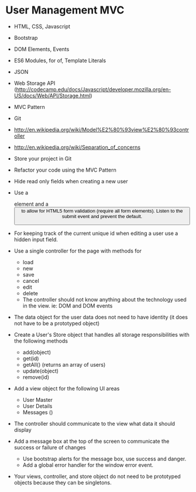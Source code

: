 

# User Management MVC

* HTML, CSS, Javascript
* Bootstrap
* DOM Elements, Events
* ES6 Modules, for of, Template Literals
* JSON
* Web Storage API (http://codecamp.edu/docs/Javascript/developer.mozilla.org/en-US/docs/Web/API/Storage.html)
* MVC Pattern
* Git

* http://en.wikipedia.org/wiki/Model%E2%80%93view%E2%80%93controller
* http://en.wikipedia.org/wiki/Separation_of_concerns

* Store your project in Git
* Refactor your code using the MVC Pattern
* Hide read only fields when creating a new user
* Use a <form> element and a <button type=submit> to allow for HTML5 form validation (require all form elements).  Listen to the submit event and prevent the default.
* For keeping track of the current unique id when editing a user use a hidden input field.
* Use a single controller for the page with methods for
	* load
	* new
	* save
	* cancel
	* edit
	* delete
	* The controller should not know anything about the technology used in the view. ie: DOM and DOM events
* The data object for the user data does not need to have identity (it does not have to be a prototyped object)
* Create a User's Store object that handles all storage responsibilities with the following methods
	* add(object)
	* get(id)
	* getAll() (returns an array of users)
	* update(object)
	* remove(id)
* Add a view object for the following UI areas
	* User Master
	* User Details
	* Messages ()
* The controller should communicate to the view what data it should display
* Add a message box at the top of the screen to communicate the success or failure of changes
	* Use bootstrap alerts for the message box, use success and danger.
	* Add a global error handler for the window error event.
* Your views, controller, and store object do not need to be prototyped objects because they can be singletons.